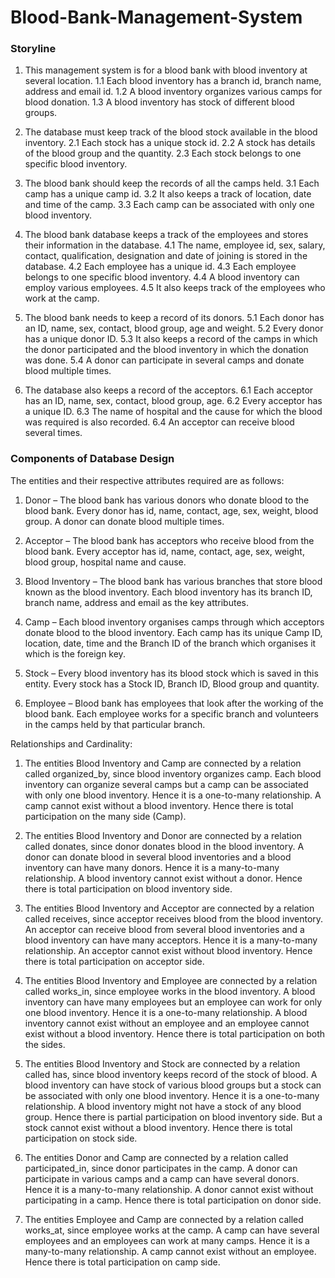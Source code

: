 # Blood-Bank-Management-System

###  Storyline

1.	This management system is for a blood bank with blood inventory at several location.
1.1	 Each blood inventory has a branch id, branch name, address and email id.
1.2	 A blood inventory organizes various camps for blood donation.
1.3	 A blood inventory has stock of different blood groups.

2.	The database must keep track of the blood stock available in the blood inventory.
2.1	 Each stock has a unique stock id.
2.2	 A stock has details of the blood group and the quantity.
2.3	 Each stock belongs to one specific blood inventory.

3.	The blood bank should keep the records of all the camps held.
3.1	 Each camp has a unique camp id.
3.2	 It also keeps a track of location, date and time of the camp.
3.3	 Each camp can be associated with only one blood inventory.

4.	The blood bank database keeps a track of the employees and stores their information in the database.
4.1	 The name, employee id, sex, salary, contact, qualification, designation and date of joining is stored in the database.
4.2	 Each employee has a unique id.
4.3	 Each employee belongs to one specific blood inventory.
4.4	 A blood inventory can employ various employees.
4.5	 It also keeps track of the employees who work at the camp.

5.	The blood bank needs to keep a record of its donors.
5.1	 Each donor has an ID, name, sex, contact, blood group, age and weight.
5.2	 Every donor has a unique donor ID.
5.3	 It also keeps a record of the camps in which the donor participated and the blood inventory in which the donation was done.
5.4	 A donor can participate in several camps and donate blood multiple times.

6.	The database also keeps a record of the acceptors.
6.1	 Each acceptor has an ID, name, sex, contact, blood group, age.
6.2	 Every acceptor has a unique ID.
6.3	 The name of hospital and the cause for which the blood was required is also recorded.
6.4	 An acceptor can receive blood several times.

### Components of Database Design

The entities and their respective attributes required are as follows:

1)	Donor – The blood bank has various donors who donate blood to the blood bank. Every donor has id, name, contact, age, sex, weight, blood group. A donor can donate blood multiple times.

2)	Acceptor – The blood bank has acceptors who receive blood from the blood bank. Every acceptor has id, name, contact, age, sex, weight, blood group, hospital name and cause.

3)	Blood Inventory – The blood bank has various branches that store blood known as the blood inventory. Each blood inventory has its branch ID, branch name, address and email as the key attributes.

4)	Camp – Each blood inventory organises camps through which acceptors donate blood to the blood inventory. Each camp has its unique Camp ID, location, date, time and the Branch ID of the branch which organises it which is the foreign key.

5)	Stock – Every blood inventory has its blood stock which is saved in this entity. Every stock has a Stock ID, Branch ID, Blood group and quantity.

6)	Employee – Blood bank has employees that look after the working of the blood bank. Each employee works for a specific branch and volunteers in the camps held by that particular branch.

Relationships and Cardinality:

1)	The entities Blood Inventory and Camp are connected by a relation called organized_by, since blood inventory organizes camp. Each blood inventory can organize several camps but a camp can be associated with only one blood inventory. Hence it is a one-to-many relationship. A camp cannot exist without a blood inventory. Hence there is total
participation on the many side (Camp).

2)	The entities Blood Inventory and Donor are connected by a relation called donates, since donor donates blood in the blood inventory. A donor can donate blood in several blood inventories and a blood inventory can have many donors. Hence it is a many-to-many relationship. A blood inventory cannot exist without a donor. Hence there is total participation on blood inventory side.

3)	The entities Blood Inventory and Acceptor are connected by a relation called receives, since acceptor receives blood from the blood inventory. An acceptor can receive blood from several blood inventories and a blood inventory can have many acceptors. Hence it is a many-to-many relationship. An acceptor cannot exist without blood inventory. Hence there is total participation on acceptor side.

4)	The entities Blood Inventory and Employee are connected by a relation called works_in, since employee works in the blood inventory. A blood inventory can have many employees but an employee can work for only one blood inventory. Hence it is a one-to-many relationship. A blood inventory cannot exist without an employee and an employee cannot exist without a blood inventory. Hence there is total participation on both the sides.

5)	The entities Blood Inventory and Stock are connected by a relation called has, since blood inventory keeps record of the stock of blood. A blood inventory can have stock of various blood groups but a stock can be associated with only one blood inventory. Hence it is a one-to-many relationship. A blood inventory might not have a stock of any blood group. Hence there is partial participation on blood inventory side. But a stock cannot exist without a blood inventory. Hence there is total participation on stock side.

6)	The entities Donor and Camp are connected by a relation called participated_in, since donor participates in the camp. A donor can participate in various camps and a camp can have several donors. Hence it is a many-to-many relationship. A donor cannot exist without participating in a camp. Hence there is total participation on donor side.

7)	The entities Employee and Camp are connected by a relation called works_at, since employee works at the camp. A camp can have several employees and an employees can work at many camps. Hence it is a many-to-many relationship. A camp cannot exist without an employee. Hence there is total participation on camp side.
